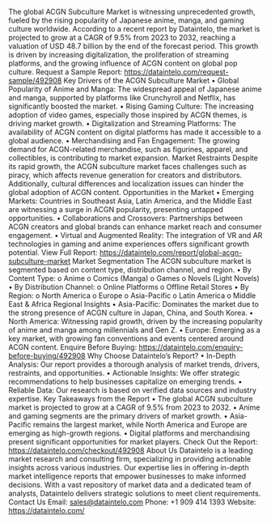 The global ACGN Subculture Market is witnessing unprecedented growth, fueled by the rising popularity of Japanese anime, manga, and gaming culture worldwide. According to a recent report by Dataintelo, the market is projected to grow at a CAGR of 9.5% from 2023 to 2032, reaching a valuation of USD 48.7 billion by the end of the forecast period. This growth is driven by increasing digitalization, the proliferation of streaming platforms, and the growing influence of ACGN content on global pop culture.
Request a Sample Report: https://dataintelo.com/request-sample/492908
Key Drivers of the ACGN Subculture Market
•	Global Popularity of Anime and Manga: The widespread appeal of Japanese anime and manga, supported by platforms like Crunchyroll and Netflix, has significantly boosted the market.
•	Rising Gaming Culture: The increasing adoption of video games, especially those inspired by ACGN themes, is driving market growth.
•	Digitalization and Streaming Platforms: The availability of ACGN content on digital platforms has made it accessible to a global audience.
•	Merchandising and Fan Engagement: The growing demand for ACGN-related merchandise, such as figurines, apparel, and collectibles, is contributing to market expansion.
Market Restraints
Despite its rapid growth, the ACGN subculture market faces challenges such as piracy, which affects revenue generation for creators and distributors. Additionally, cultural differences and localization issues can hinder the global adoption of ACGN content.
Opportunities in the Market
•	Emerging Markets: Countries in Southeast Asia, Latin America, and the Middle East are witnessing a surge in ACGN popularity, presenting untapped opportunities.
•	Collaborations and Crossovers: Partnerships between ACGN creators and global brands can enhance market reach and consumer engagement.
•	Virtual and Augmented Reality: The integration of VR and AR technologies in gaming and anime experiences offers significant growth potential.
View Full Report: https://dataintelo.com/report/global-acgn-subculture-market
Market Segmentation
The ACGN subculture market is segmented based on content type, distribution channel, and region.
•	By Content Type:
o	Anime
o	Comics (Manga)
o	Games
o	Novels (Light Novels)
•	By Distribution Channel:
o	Online Platforms
o	Offline Retail Stores
•	By Region:
o	North America
o	Europe
o	Asia-Pacific
o	Latin America
o	Middle East & Africa
Regional Insights
•	Asia-Pacific: Dominates the market due to the strong presence of ACGN culture in Japan, China, and South Korea.
•	North America: Witnessing rapid growth, driven by the increasing popularity of anime and manga among millennials and Gen Z.
•	Europe: Emerging as a key market, with growing fan conventions and events centered around ACGN content.
Enquire Before Buying: https://dataintelo.com/enquiry-before-buying/492908
Why Choose Dataintelo’s Report?
•	In-Depth Analysis: Our report provides a thorough analysis of market trends, drivers, restraints, and opportunities.
•	Actionable Insights: We offer strategic recommendations to help businesses capitalize on emerging trends.
•	Reliable Data: Our research is based on verified data sources and industry expertise.
Key Takeaways from the Report
•	The global ACGN subculture market is projected to grow at a CAGR of 9.5% from 2023 to 2032.
•	Anime and gaming segments are the primary drivers of market growth.
•	Asia-Pacific remains the largest market, while North America and Europe are emerging as high-growth regions.
•	Digital platforms and merchandising present significant opportunities for market players.
Check Out the Report: https://dataintelo.com/checkout/492908
About Us
Dataintelo is a leading market research and consulting firm, specializing in providing actionable insights across various industries. Our expertise lies in offering in-depth market intelligence reports that empower businesses to make informed decisions. With a vast repository of market data and a dedicated team of analysts, Dataintelo delivers strategic solutions to meet client requirements.
Contact Us
Email: sales@dataintelo.com
Phone: +1 909 414 1393
Website: https://dataintelo.com/
